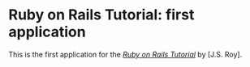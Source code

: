 # Ruby on Rails Tutorial: first application

This is the first application for the
[*Ruby on Rails Tutorial*](http://railstutorial.org/)
by [J.S. Roy].